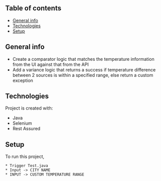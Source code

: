 ## Table of contents
* [General info](#general-info)
* [Technologies](#technologies)
* [Setup](#setup)

## General info
* Create a comparator logic that matches the temperature information from the UI against that from the API
* Add a variance logic that returns a success if temperature difference between 2 sources is within a specified range, else return a custom exception

	
## Technologies
Project is created with:
* Java
* Selenium
* Rest Assured
	
## Setup
To run this project,

```
* Trigger Test.java
* Input -> CITY NAME
* INPUT -> CUSTOM TEMPERATURE RANGE
```
